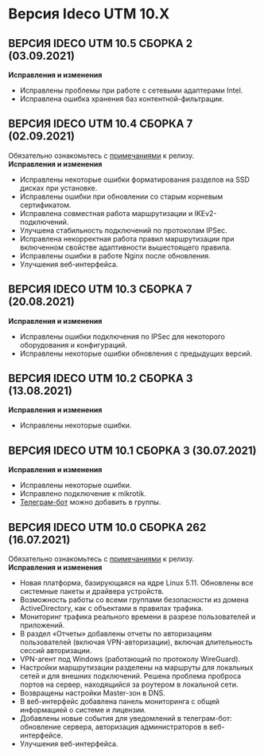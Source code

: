 # Версия Ideco UTM 10.X

## **ВЕРСИЯ IDECO UTM 10.5 СБОРКА 2 \(03.09.2021\)**

**Исправления и изменения**

* Исправлены проблемы при работе с сетевыми адаптерами Intel.
* Исправлена ошибка хранения баз контентной-фильтрации.

## **ВЕРСИЯ IDECO UTM 10.4 СБОРКА 7 \(02.09.2021\)**

Обязательно ознакомьтесь с [примечаниями](https://disk.yandex.ru/i/KkSTSeKlbTORcQ) к релизу.  
**Исправления и изменения**

* Исправлены некоторые ошибки форматирования разделов на SSD дисках при установке.
* Исправлены ошибки при обновлении со старым корневым сертификатом.
* Исправлена совместная работа маршрутизации и IKEv2-подключений.
* Улучшена стабильность подключений по протоколам IPSec.
* Исправлена некорректная работа правил маршрутизации при включенном свойстве адаптивности вышестоящего правила.
* Исправлены ошибки в работе Nginx после обновления.
* Улучшения веб-интерфейса.

## **ВЕРСИЯ IDECO UTM 10.3 СБОРКА 7 \(20.08.2021\)**

**Исправления и изменения**

* Исправлены ошибки подключения по IPSec для некоторого оборудования и конфигураций.
* Исправлены некоторые ошибки обновления с предыдущих версий.

## **ВЕРСИЯ IDECO UTM 10.2 СБОРКА 3 \(13.08.2021\)**

**Исправления и изменения**

* Исправлены некоторые ошибки.

## **ВЕРСИЯ IDECO UTM 10.1 СБОРКА 3 \(30.07.2021\)**

**Исправления и изменения**

* Исправлены некоторые ошибки.
* Исправлено подключение к mikrotik.
* [Телеграм-бот](https://t.me/ideco_monitor_bot) можно добавить в группы.

## **ВЕРСИЯ IDECO UTM 10.0 СБОРКА 262 \(16.07.2021\)**

Обязательно ознакомьтесь с [примечаниями](https://disk.yandex.ru/i/KkSTSeKlbTORcQ) к релизу.  
**Исправления и изменения**

* Новая платформа, базирующаяся на ядре Linux 5.11. Обновлены все системные пакеты и драйвера устройств.
* Возможность работы со всеми группами безопасности из домена ActiveDirectory, как с объектами в правилах трафика.
* Мониторинг трафика реального времени в разрезе пользователей и приложений.
* В раздел «Отчеты» добавлены отчеты по авторизациям пользователей \(включая VPN-авторизации\), включая длительность сессий авторизации.
* VPN-агент под Windows \(работающий по протоколу WireGuard\).
* Настройки маршрутизации разделены на маршруты для локальных сетей и для внешних подключений. Решена проблема проброса портов на сервер, находящийся за роутером в локальной сети.
* Возвращены настройки Master-зон в DNS.
* В веб-интерфейс добавлена панель мониторинга с общей информацией о системе и лицензии.
* Добавлены новые события для уведомлений в телеграм-бот: обновление сервера, авторизация администраторов в веб-интерфейсе.
* Улучшения веб-интерфейса.

